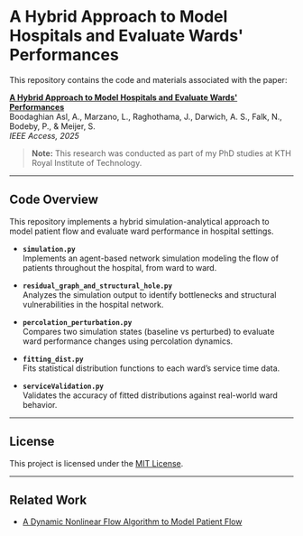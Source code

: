 # A Hybrid Approach to Model Hospitals and Evaluate Wards' Performances

This repository contains the code and materials associated with the paper:

**[A Hybrid Approach to Model Hospitals and Evaluate Wards' Performances](https://ieeexplore.ieee.org/stamp/stamp.jsp?arnumber=11037449)**  
Boodaghian Asl, A., Marzano, L., Raghothama, J., Darwich, A. S., Falk, N., Bodeby, P., & Meijer, S.  
*IEEE Access, 2025*

> **Note:** This research was conducted as part of my PhD studies at KTH Royal Institute of Technology.

---

## Code Overview

This repository implements a hybrid simulation-analytical approach to model patient flow and evaluate ward performance in hospital settings.

- **`simulation.py`**  
  Implements an agent-based network simulation modeling the flow of patients throughout the hospital, from ward to ward.

- **`residual_graph_and_structural_hole.py`**  
  Analyzes the simulation output to identify bottlenecks and structural vulnerabilities in the hospital network.

- **`percolation_perturbation.py`**  
  Compares two simulation states (baseline vs perturbed) to evaluate ward performance changes using percolation dynamics.

- **`fitting_dist.py`**  
  Fits statistical distribution functions to each ward’s service time data.

- **`serviceValidation.py`**  
  Validates the accuracy of fitted distributions against real-world ward behavior.

---

## License

This project is licensed under the [MIT License](LICENSE).

---

## Related Work

- [A Dynamic Nonlinear Flow Algorithm to Model Patient Flow](https://github.com/arsiboo/Dynamic-Nonlinear-Flow-Algorithm/blob/main/README.md)

